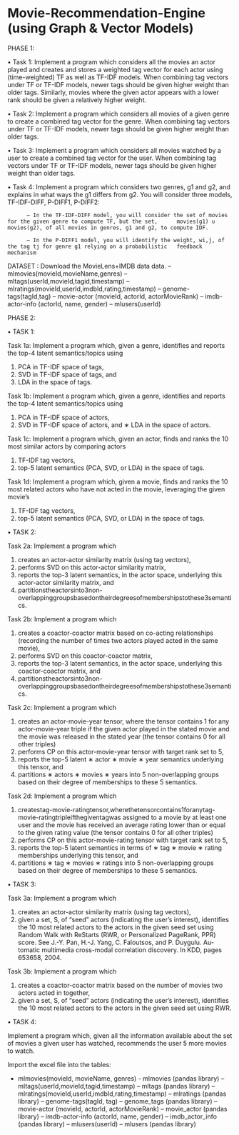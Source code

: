 # Movie-Recommendation-Engine (using Graph & Vector Models) 


PHASE 1:

• Task 1: Implement a program which considers all the movies an actor played and creates and stores a weighted tag vector for           each actor using (time-weighted) TF as well as TF-IDF models. When combining tag vectors under TF or TF-IDF models,           newer tags should be given higher weight than older tags. Similarly, movies where the given actor appears with a               lower rank should be given a relatively higher weight.

• Task 2: Implement a program which considers all movies of a given genre to create a combined tag vector for the genre. When           combining tag vectors under TF or TF-IDF models, newer tags should be given higher weight than older tags.

• Task 3: Implement a program which considers all movies watched by a user to create a combined tag vector for the user. When           combining tag vectors under TF or TF-IDF models, newer tags should be given higher weight than older tags.

• Task 4: Implement a program which considers two genres, g1 and g2, and explains in what ways the g1 differs from g2. You               will consider three models, TF-IDF-DIFF, P-DIFF1, P-DIFF2:
          
          – In the TF-IDF-DIFF model, you will consider the set of movies for the given genre to compute TF, but the set,      movies(g1) ∪ movies(g2), of all movies in genres, g1 and g2, to compute IDF.

          – In the P-DIFF1 model, you will identify the weight, wi,j, of the tag tj for genre g1 relying on a probabilistic   feedback mechanism 
        
DATASET : Download the MovieLens+IMDB data data.
          – mlmovies(movieId,movieName,genres)
          – mltags(userId,movieId,tagid,timestamp)
          – mlratings(movieId,userId,imdbId,rating,timestamp) – genome-tags(tagId,tag)
          – movie-actor (movieId, actorId, actorMovieRank)
          – imdb-actor-info (actorId, name, gender)
          – mlusers(userId)

PHASE 2:

• TASK 1:

Task 1a: Implement a program which, given a genre, identifies and reports the top-4 latent semantics/topics using 
1. PCA in TF-IDF space of tags,
2. SVD in TF-IDF space of tags, and
3. LDA in the space of tags.
                   
Task 1b: Implement a program which, given a genre, identifies and reports the top-4 latent semantics/topics using 
1. PCA in TF-IDF space of actors,
2. SVD in TF-IDF space of actors, and ∗ LDA in the space of actors.
                    
Task 1c: Implement a program which, given an actor, finds and ranks the 10 most similar actors by comparing actors 
1. TF-IDF tag vectors,
2. top-5 latent semantics (PCA, SVD, or LDA) in the space of tags.
                  
Task 1d: Implement a program which, given a movie, finds and ranks the 10 most related actors who have not acted in the movie, leveraging the given movie’s 
1. TF-IDF tag vectors,
2. top-5 latent semantics (PCA, SVD, or LDA) in the space of tags.


• TASK 2:

Task 2a: Implement a program which 
1. creates an actor-actor similarity matrix (using tag vectors),
2. performs SVD on this actor-actor similarity matrix,
3. reports the top-3 latent semantics, in the actor space, underlying this actor-actor similarity matrix, and
4. partitionstheactorsinto3non-overlappinggroupsbasedontheirdegreesofmembershipstothese3semantics.

Task 2b: Implement a program which 
1. creates a coactor-coactor matrix based on co-acting relationships (recording the number of times two actors played acted in the same movie),
2. performs SVD on this coactor-coactor matrix,
3. reports the top-3 latent semantics, in the actor space, underlying this coactor-coactor matrix, and
4. partitionstheactorsinto3non-overlappinggroupsbasedontheirdegreesofmembershipstothese3semantics.

Task 2c: Implement a program which
1. creates an actor-movie-year tensor, where the tensor contains 1 for any actor-movie-year triple if the given actor played in the stated movie and the movie was released in the stated year (the tensor contains 0 for all other triples)
2. performs CP on this actor-movie-year tensor with target rank set to 5,
3. reports the top-5 latent
∗ actor ∗ movie ∗ year
semantics underlying this tensor, and
4. partitions
∗ actors ∗ movies ∗ years
into 5 non-overlapping groups based on their degree of memberships to these 5 semantics.

Task 2d: Implement a program which 
1. createstag-movie-ratingtensor,wherethetensorcontains1foranytag-movie-ratingtripleifthegiventagwas assigned to a movie by at least one user and the movie has received an average rating lower than or equal to the given rating value (the tensor contains 0 for all other triples)
2. performs CP on this actor-movie-rating tensor with target rank set to 5,
3. reports the top-5 latent semantics in terms of
∗ tag
∗ movie ∗ rating
memberships underlying this tensor, and
4. partitions
∗ tag
∗ movies ∗ ratings
into 5 non-overlapping groups based on their degree of memberships to these 5 semantics.


• TASK 3:

Task 3a: Implement a program which
1. creates an actor-actor similarity matrix (using tag vectors),
2. given a set, S, of “seed” actors (indicating the user’s interest), identifies the 10 most related actors to the actors
in the given seed set using Random Walk with ReStarts (RWR, or Personalized PageRank, PPR) score. See
J.-Y. Pan, H.-J. Yang, C. Faloutsos, and P. Duygulu. Au- tomatic multimedia cross-modal correlation discovery. In KDD, pages 653658, 2004.

Task 3b: Implement a program which
1. creates a coactor-coactor matrix based on the number of movies two actors acted in together,
2. given a set, S, of “seed” actors (indicating the user’s interest), identifies the 10 most related actors to the actors
in the given seed set using RWR.


• TASK 4: 

Implement a program which, given all the information available about the set of movies a given user has watched, recommends the user 5 more movies to watch.

Import the excel file into the tables:
- mlmovies(movieId, movieName, genres)  - mlmovies (pandas library)
– mltags(userId,movieId,tagid,timestamp) – mltags (pandas library)
– mlratings(movieId,userId,imdbId,rating,timestamp) – mlratings (pandas library)
– genome-tags(tagId, tag) – genome_tags (pandas library)
– movie-actor (movieId, actorId, actorMovieRank) – movie_actor (pandas library)
– imdb-actor-info (actorId, name, gender) – imdb_actor_info (pandas library)
– mlusers(userId) – mlusers (pandas library)

